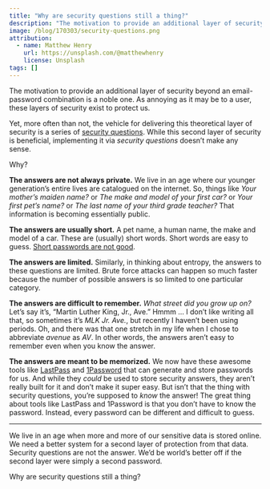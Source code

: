 ```yaml
---
title: "Why are security questions still a thing?"
description: "The motivation to provide an additional layer of security beyond an email-password combination is a noble one, but ..."
image: /blog/170303/security-questions.png
attribution:
  - name: Matthew Henry
    url: https://unsplash.com/@matthewhenry
    license: Unsplash
tags: []
---
```


The motivation to provide an additional layer of security beyond an email-password combination is a noble one. As annoying as it may be to a user, these layers of security exist to protect us.

Yet, more often than not, the vehicle for delivering this theoretical layer of security is a series of [security questions](https://en.wikipedia.org/wiki/Security_question). While this second layer of security is beneficial, implementing it via _security questions_ doesn’t make any sense.

Why?

**The answers are not always private.** We live in an age where our younger generation’s entire lives are catalogued on the internet. So, things like _Your mother’s maiden name?_ or _The make and model of your first car?_ or _Your first pet’s name?_ or _The last name of your third grade teacher?_ That information is becoming essentially public.

**The answers are usually short.** A pet name, a human name, the make and model of a car. These are (usually) short words. Short words are easy to guess. [Short passwords are not good](https://xkcd.com/936/).

**The answers are limited.** Similarly, in thinking about entropy, the answers to these questions are limited. Brute force attacks can happen so much faster because the number of possible answers is so limited to one particular category.

**The answers are difficult to remember.** _What street did you grow up on?_ Let’s say it’s, “Martin Luther King, Jr., Ave.” Hmmm ... I don’t like writing all that, so sometimes it’s _MLK Jr. Ave._, but recently I haven’t been using periods. Oh, and there was that one stretch in my life when I chose to abbreviate _avenue_ as _AV_. In other words, the answers aren’t easy to remember even when you know the answer.

**The answers are meant to be memorized.** We now have these awesome tools like [LastPass](https://www.lastpass.com/) and [1Password](https://1password.com/) that can generate and store passwords for us. And while they _could_ be used to store security answers, they aren’t really built for it and don’t make it super easy. But isn’t that the thing with security questions, you’re supposed to _know_ the answer! The great thing about tools like LastPass and 1Password is that you don’t have to know the password. Instead, every password can be different and difficult to guess.

---

We live in an age when more and more of our sensitive data is stored online. We need a better system for a second layer of protection from that data. Security questions are not the answer. We’d be world’s better off if the second layer were simply a second password.

Why are security questions still a thing?
